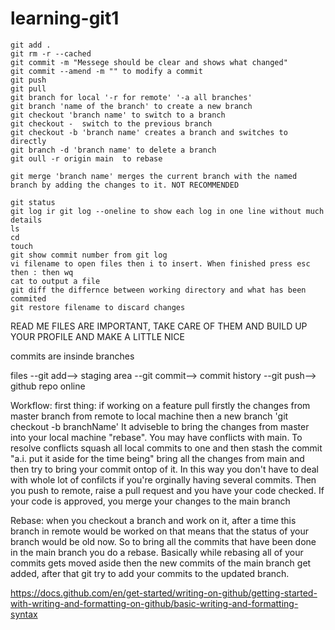 
# learning-git1
```
git add .
git rm -r --cached
git commit -m "Messege should be clear and shows what changed"
git commit --amend -m "" to modify a commit
git push
git pull
git branch for local '-r for remote' '-a all branches'
git branch 'name of the branch' to create a new branch
git checkout 'branch name' to switch to a branch
git checkout -  switch to the previous branch
git checkout -b 'branch name' creates a branch and switches to directly
git branch -d 'branch name' to delete a branch 
git oull -r origin main  to rebase

git merge 'branch name' merges the current branch with the named branch by adding the changes to it. NOT RECOMMENDED

git status
git log ir git log --oneline to show each log in one line without much details
ls 
cd
touch 
git show commit number from git log
vi filename to open files then i to insert. When finished press esc then : then wq
cat to output a file
git diff the differnce between working directory and what has been commited
git restore filename to discard changes
```
READ ME FILES ARE IMPORTANT, TAKE CARE OF THEM AND BUILD UP YOUR PROFILE AND MAKE A LITTLE NICE

commits are insinde branches



files --git add--> staging area --git commit--> commit history --git push--> github repo online 


Workflow: 
first thing: if working on a feature pull firstly the changes from master branch from remote to local machine then
a new branch 'git checkout -b branchName'
It adviseble to bring the changes from master into your local machine "rebase". You may have conflicts with main.
To resolve conflicts squash all local commits to one and then stash the commit "a.i. put it aside for the time being"
bring all the changes from main and then try to bring your commit ontop of it. In this way you don't have to deal with 
whole lot of confilcts if you're orginally having several commits.
Then you push to remote, raise a pull request and you have your code checked. If your code is approved, you merge your changes
to the main branch

Rebase: when you checkout a branch and work on it, after a time this branch in remote would be worked on
that means that the status of your branch would be old now. So to bring all the commits that have been done in the main branch
you do a rebase. Basically while rebasing all of your commits gets moved aside then the new commits of the main branch get added, after that 
git try to add your commits to the updated branch. 

https://docs.github.com/en/get-started/writing-on-github/getting-started-with-writing-and-formatting-on-github/basic-writing-and-formatting-syntax